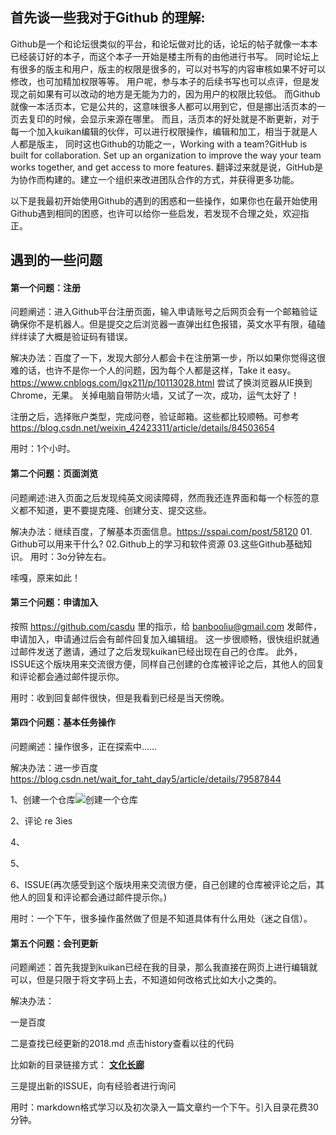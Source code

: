 ## 首先谈一些我对于Github 的理解:

Github是一个和论坛很类似的平台，和论坛做对比的话，论坛的帖子就像一本本已经装订好的本子，而这个本子一开始是楼主所有的由他进行书写。
同时论坛上有很多的版主和用户，版主的权限是很多的，可以对书写的内容审核如果不好可以修改，也可加精加权限等等。
用户呢，参与本子的后续书写也可以点评，但是发现之前如果有可以改动的地方是无能为力的，因为用户的权限比较低。
而Github就像一本活页本，它是公共的，这意味很多人都可以用到它，但是挪出活页本的一页去复印的时候，会显示来源在哪里。
而且，活页本的好处就是不断更新，对于每一个加入kuikan编辑的伙伴，可以进行权限操作，编辑和加工，相当于就是人人都是版主，
同时这也Github的功能之一，Working with a team?GitHub is built for collaboration. Set up an organization to improve the way your team works together, and get access to more features. 翻译过来就是说，GitHub是为协作而构建的。建立一个组织来改进团队合作的方式，并获得更多功能。

以下是我最初开始使用Github的遇到的困惑和一些操作，如果你也在最开始使用Github遇到相同的困惑，也许可以给你一些启发，若发现不合理之处，欢迎指正。 


## 遇到的一些问题
#### 第一个问题：注册

问题阐述：进入Github平台注册页面，输入申请账号之后网页会有一个邮箱验证确保你不是机器人。但是提交之后浏览器一直弹出红色报错，英文水平有限，磕磕绊绊读了大概是验证码有错误。

解决办法：百度了一下，发现大部分人都会卡在注册第一步，所以如果你觉得这很难的话，也许不是你一个人的问题，因为每个人都是这样，Take it easy。
https://www.cnblogs.com/lgx211/p/10113028.html
尝试了换浏览器从IE换到Chrome，无果。
关掉电脑自带防火墙，又试了一次，成功，运气太好了！

注册之后，选择账户类型，完成问卷，验证邮箱。这些都比较顺畅。可参考 https://blog.csdn.net/weixin_42423311/article/details/84503654

用时：1个小时。


#### 第二个问题：页面浏览

问题阐述:进入页面之后发现纯英文阅读障碍，然而我还连界面和每一个标签的意义都不知道，更不要提克隆、创建分支、提交这些。

解决办法：继续百度，了解基本页面信息。https://sspai.com/post/58120 01.	Github可以用来干什么? 02.Github上的学习和软件资源 03.这些Github基础知识。
用时：3o分钟左右。

嗦嘎，原来如此！



#### 第三个问题：申请加入

按照 https://github.com/casdu 里的指示，给 banbooliu@gmail.com 发邮件，申请加入，申请通过后会有邮件回复加入编辑组。
这一步很顺畅，很快组织就通过邮件发送了邀请，通过了之后发现kuikan已经出现在自己的仓库。
此外，ISSUE这个版块用来交流很方便，同样自己创建的仓库被评论之后，其他人的回复和评论都会通过邮件提示你。

用时：收到回复邮件很快，但是我看到已经是当天傍晚。

#### 第四个问题：基本任务操作
问题阐述：操作很多，正在探索中……

解决办法：进一步百度 https://blog.csdn.net/wait_for_taht_day5/article/details/79587844

1、创建一个仓库![创建一个仓库](http:////github.com/yangxcasdu/2019.md/image/repositories.jpg)

2、评论
re
3ies

4、

5、

6、ISSUE(再次感受到这个版块用来交流很方便，自己创建的仓库被评论之后，其他人的回复和评论都会通过邮件提示你。)

用时：一个下午，很多操作虽然做了但是不知道具体有什么用处（迷之自信）。

#### 第五个问题：会刊更新

问题阐述：首先我提到kuikan已经在我的目录，那么我直接在网页上进行编辑就可以，但是只限于将文字码上去，不知道如何改格式比如大小之类的。

解决办法：

一是百度

二是查找已经更新的2018.md 点击history查看以往的代码

比如新的目录链接方式：
**[文化长廊](#文化长廊)**

三是提出新的ISSUE，向有经验者进行询问

用时：markdown格式学习以及初次录入一篇文章约一个下午。引入目录花费30分钟。


